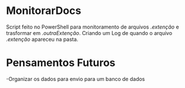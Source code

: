 # MonitorarDocs

Script feito no PowerShell para monitoramento de arquivos *.extenção* e trasformar em *.outraExtenção*.
Criando um Log de quando o arquivo *.extenção* apareceu na pasta.

# Pensamentos Futuros 

-Organizar os dados para envio para um banco de dados
